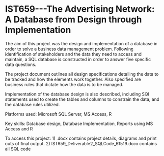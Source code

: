 # IST659---The Advertising Network: A Database from Design through Implementation

The aim of this project was the design and implementation of a database in order to solve a business data management problem. Following identification of stakeholders and the data they need to access and maintain, a SQL database is constructed in order to answer five specific data questions.

The project document outlines all design specifications detailing the data to be tracked and how the elements work together. 
Also specified are business rules that dictate how the data is to be managed.

Implementation of the database design is also described, including SQl statements used to create the tables
and columns to constrain the data, and the database rules utilized.

Platforms used: Microsoft SQL Server, MS Access, R

Key skills: Database design, Database Implementation, Reports using MS Access and R

To access this project: 1) .docx contains project details, diagrams and print outs of final output.
                        2) IST659_Deliverable2_SQLCode_61519.docx contains all SQL code
